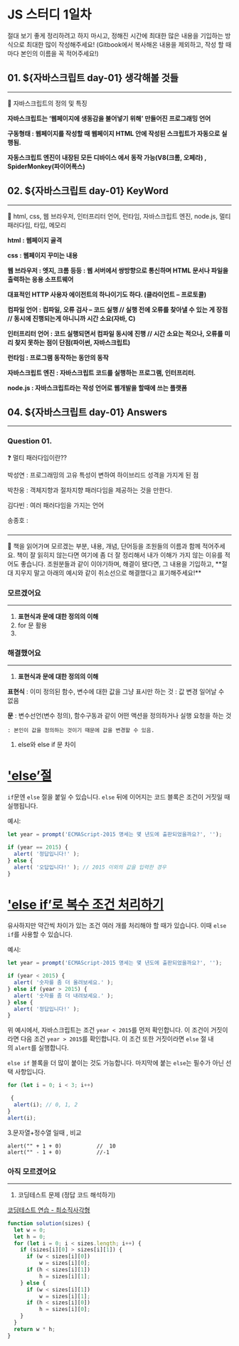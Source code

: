 # JS 스터디 1일차

절대 보기 좋게 정리하려고 하지 마시고, 
정해진 시간에 최대한 많은 내용을 기입하는 방식으로 최대한 많이 작성해주세요!
(Gitbook에서 복사해온 내용을 제외하고, 작성 할 때 마다 본인의 이름을 꼭 적어주세요!)

## 01. ${자바스크립트 day-01} 생각해볼 것들

---

<aside>
📌 자바스크립트의 정의 및 특징

</aside>

**자바스크립트는 ‘웹페이지에 생동감을 불어넣기 위해’ 만들어진 프로그래밍 언어**

**구동형태 : 웹페이지를 작성할 때 웹페이지 HTML 안에 작성된 스크립트가 자동으로 실행됨.**

**자동스크립트 엔진이 내장된 모든 디바이스 에서 동작 가능(V8(크롬, 오페라) , SpiderMonkey(파이어폭스)**

## 02. ${자바스크립트 day-01} KeyWord

---

<aside>
📌 html, css, 웹 브라우저, 인터프리터 언어, 런타임, 자바스크립트 엔진, node.js, 멀티 패러다임, 타입, 메모리

</aside>

**html : 웹페이지 골격**

**css : 웹페이지 꾸미는 내용**

**웹 브라우저 : 엣지, 크롬 등등 : 웹 서버에서 쌍방향으로 통신하며 HTML 문서나 파일을 출력하는 응용 소프트웨어**

**대표적인 HTTP 사용자 에이전트의 하나이기도 하다. (클라이언트 – 프로토콜)**

**컴파일 언어 : 컴파일, 오류 검사 – 코드 실행 // 실행 전에 오류를 찾아낼 수 있는 게 장점 // 동시에 진행되는게 아니니까 시간 소요(자바, C)**

**인터프리터 언어 : 코드 실행되면서 컴파일 동시에 진행 // 시간 소요는 적으나, 오류를 미리 찾지 못하는 점이 단점(파이썬, 자바스크립트)**

**런타임 : 프로그램 동작하는 동안의 동작**

**자바스크립트 엔진 : 자바스크립트 코드를 실행하는 프로그램, 인터프리터.**

**node.js : 자바스크립트라는 작성 언어로 웹개발을 할때에 쓰는 플랫폼**
## 04. ${자바스크립트 day-01} Answers

---

### Question 01.

<aside>
❓ 멀티 패러다임이란??

</aside>

박성연 : 프로그래밍의 고유 특성이 변하여 하이브리드 성격을 가지게 된 점

박찬웅 :  객체지향과 절차지향 패러다임을 제공하는 것을 만한다.

김다빈 : 여러 패러다임을 가지는 언어

송종호 :

### 

---

<aside>
🤔 책을 읽어가며 모르겠는 부분, 내용, 개념, 단어등을 조원들의 이름과 함께 적어주세요.
책이 잘 읽히지 않는다면 여기에 좀 더 잘 정리해서 내가 이해가 가지 않는 이유를 적어도 좋습니다.
조원분들과 같이 이야기하며, 해결이 됐다면, 그 내용을 기입하고, 
**절대 지우지 말고 아래의 예시와 같이 취소선으로 해결했다고 표기해주세요!**

</aside>

### 모르겠어요

---

1. **표현식과 문에 대한 정의의 이해**
2. for 문 활용
3. 

### 해결했어요

---

1. **표현식과 문에 대한 정의의 이해**

**표현식** : 이미 정의된 함수, 변수에 대한 값을 그냥 표시만 하는 것 : 값 변경 일어날 수 없음

**문** : 변수선언(변수 정의), 함수구동과 같이 어떤 액션을 정의하거나 실행 요청을 하는 것

    : 본인이 값을 정의하는 것이기 때문에 값을 변경할 수 있음. 

1. else와 else if 문 차이

# ['else’절](https://ko.javascript.info/ifelse#ref-1028)

`if`문엔 `else` 절을 붙일 수 있습니다. `else` 뒤에 이어지는 코드 블록은 조건이 거짓일 때 실행됩니다.

예시:

```jsx
let year = prompt('ECMAScript-2015 명세는 몇 년도에 출판되었을까요?', '');

if (year == 2015) {
  alert( '정답입니다!' );
} else {
  alert( '오답입니다!' ); // 2015 이외의 값을 입력한 경우
}
```

# ['else if’로 복수 조건 처리하기](https://ko.javascript.info/ifelse#ref-1029)

유사하지만 약간씩 차이가 있는 조건 여러 개를 처리해야 할 때가 있습니다. 이때 `else if`를 사용할 수 있습니다.

예시:

```jsx
let year = prompt('ECMAScript-2015 명세는 몇 년도에 출판되었을까요?', '');

if (year < 2015) {
  alert( '숫자를 좀 더 올려보세요.' );
} else if (year > 2015) {
  alert( '숫자를 좀 더 내려보세요.' );
} else {
  alert( '정답입니다!' );
}
```

위 예시에서, 자바스크립트는 조건 `year < 2015`를 먼저 확인합니다. 이 조건이 거짓이라면 다음 조건 `year > 2015`를 확인합니다. 이 조건 또한 거짓이라면 `else` 절 내의 `alert`를 실행합니다.

`else if` 블록을 더 많이 붙이는 것도 가능합니다. 마지막에 붙는 `else`는 필수가 아닌 선택 사항입니다.

```jsx
for (let i = 0; i < 3; i++)

 {
  alert(i); // 0, 1, 2
}
alert(i);
```

3.문자열+정수열 일때 , 비교

```
alert("" + 1 + 0)           //  10 
alert("" - 1 + 0)           //-1
```

### 아직 모르겠어요

---

1. 코딩테스트 문제 (정답 코드 해석하기)

[코딩테스트 연습 - 최소직사각형](https://school.programmers.co.kr/learn/courses/30/lessons/86491)

```jsx
function solution(sizes) {
  let w = 0;
  let h = 0;
  for (let i = 0; i < sizes.length; i++) {
    if (sizes[i][0] > sizes[i][1]) {
      if (w < sizes[i][0]) 
          w = sizes[i][0];
      if (h < sizes[i][1]) 
          h = sizes[i][1];
    } else {
      if (w < sizes[i][1]) 
          w = sizes[i][1];
      if (h < sizes[i][0]) 
          h = sizes[i][0];
    }
  }
  return w * h;
}
```
